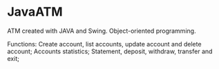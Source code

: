 # JavaATM
ATM created with JAVA and Swing.
Object-oriented programming.

Functions:
Create account, list accounts, update account and delete account;
Accounts statistics;
Statement, deposit, withdraw, transfer and exit;
